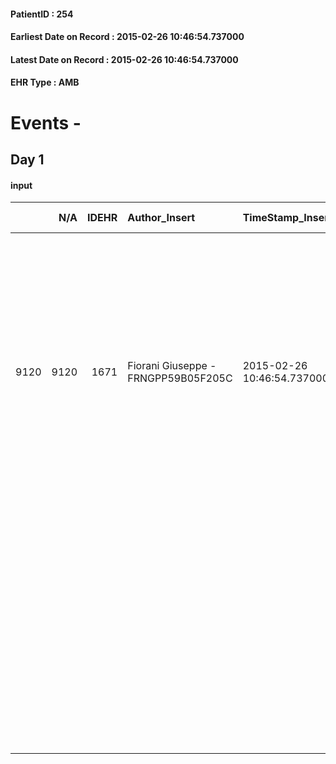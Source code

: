 
#### PatientID : 254
#### Earliest Date on Record : 2015-02-26 10:46:54.737000
#### Latest Date on Record : 2015-02-26 10:46:54.737000
#### EHR Type : AMB

# Events - 

## Day 1

#### input
|      |    N/A |   IDEHR | Author_Insert                       | TimeStamp_Insert           | EHRType   |   PatientID |   IDDigitalSignDocument | persone_vicine   |   Unnamed: 0_x.1 |   IDANAMNESI_SOCIALE | Patient   | FamigliaAltro   | Paziente_T   | FamigliaAltro_T   |   Non_Rilevabile_x.1 | Note_Non_Rilevabile_x.1   | opt_Problemi   | Note_I                                                                                                                                                                                                                                                      | ds_note_timori                                                                                                                                                                                             | chk_contr_sintomi   | chk_competenza                                 | opt_paziente_a   | opt_famiglia_a   | opt_adeguatezza   | opt_paziente_solo   | ds_note_con                                                                                                                                                                                                                                                                                                                                                                                                                 | opt_presente_assente   | Presenza_minori   | Caregiver_principale   | opt_necessario   | opt_presente   | opt_risorse_ec   | opt_paziente_psi   | opt_Ins_vol   | opt_inv_civile   |   invalidita_perc | Needs               | Domestic partnership   | opt_disponibilita_f   | opt_famiglia_psi   | opt_disponibilit_paz   |
|-----:|-------:|--------:|:------------------------------------|:---------------------------|:----------|------------:|------------------------:|:-----------------|-----------------:|---------------------:|:----------|:----------------|:-------------|:------------------|---------------------:|:--------------------------|:---------------|:------------------------------------------------------------------------------------------------------------------------------------------------------------------------------------------------------------------------------------------------------------|:-----------------------------------------------------------------------------------------------------------------------------------------------------------------------------------------------------------|:--------------------|:-----------------------------------------------|:-----------------|:-----------------|:------------------|:--------------------|:----------------------------------------------------------------------------------------------------------------------------------------------------------------------------------------------------------------------------------------------------------------------------------------------------------------------------------------------------------------------------------------------------------------------------|:-----------------------|:------------------|:-----------------------|:-----------------|:---------------|:-----------------|:-------------------|:--------------|:-----------------|------------------:|:--------------------|:-----------------------|:----------------------|:-------------------|:-----------------------|
| 9120 |   9120 |    1671 | Fiorani Giuseppe - FRNGPP59B05F205C | 2015-02-26 10:46:54.737000 | AMB       |         254 |                   24405 | N/A              |              470 |                  303 | No#0      | Si#1            | No#0         | Si#1              |                    0 | NR                        | No#0           | Pz con assenza di cognizione in merito alla patologia oncologica (seguita dal CPS di Corsico per sindrome ansioso-depressiva).La sorella √® informata della diagnosi e della progressione oncologica,con richiesta di sospensione dei trattamenti specifici | I timori rilevati durante il colloquio con la sorella della pz.Michela sono relativi al controllo dei sintomi,alla tenuta emotiva.Aggiungo una possibile difficolt√† legata alla stanchezza del care giver | controllo sintomi#0 | competenza/capacit√† assistenziale caregiver#0 | Indefinite#2     | Congruenti#1     | Da valutare#2     | No#0                | La pz,invalida civile seguita da circa 8 anni dal CPS do Corsico per sindrome ansioso depressiva , √® nubile e vive da sola in un bilocale in affitto.Altre cinque sorelle costituiscono la rete familiare,di queste ,la sorella Michela di aa 65 e la sorella Tina sono quelle di riferimento.Durante le ore notturne da qualche tempo √® presente una badante. Una sorella della pz √® stata assistita da Vidas nel 2005. | Presente#1             | No#0              | la sorella Michela     | Si#1             | Si#1           | Adeguate#1       | No#0               | No#0          | Si#1             |               100 | Clinici#0;Sociali#1 | Badante#1              | Si#1                  | No#0               | No#0                   |
|      |        |         |                                     |                            |           |             |                         |                  |                  |                      |           |                 |              |                   |                      |                           |                |                                                                                                                                                                                                                                                             |                                                                                                                                                                                                            |                     |                                                |                  |                  |                   |                     | La pz,nubile allo stato civile √® invalida civile con acompagnamento,per disturbi psichiatrici:vive in un bilocale in affitto a Buccinasco .Durante le ore notturne √® presente una badante ,reperita da pochi giorni.La pz ha cinque sorelle viventi;di fatto le sorelle di riferimento sono Michela di aa 65,la quale a sua volta vive a Buccinasco e Tina                                                                |                        |                   |                        |                  |                |                  |                    |               |                  |                   |                     |                        |                       |                    |                        |


